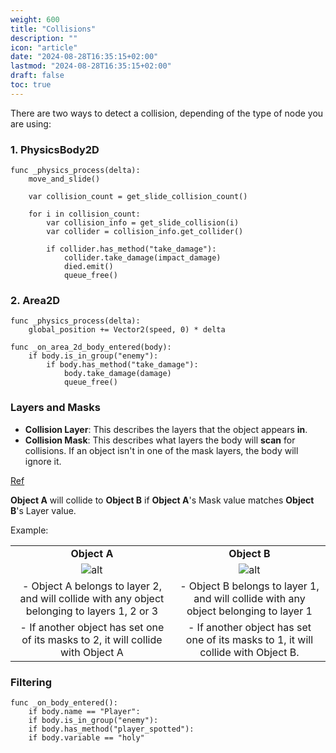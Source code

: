 ```yaml
---
weight: 600
title: "Collisions"
description: ""
icon: "article"
date: "2024-08-28T16:35:15+02:00"
lastmod: "2024-08-28T16:35:15+02:00"
draft: false
toc: true
---
```


There are two ways to detect a collision, depending of the type of node you are using:

### 1. PhysicsBody2D
```gdscript
func _physics_process(delta):
	move_and_slide()

	var collision_count = get_slide_collision_count()

	for i in collision_count:
		var collision_info = get_slide_collision(i)
		var collider = collision_info.get_collider()

		if collider.has_method("take_damage"):
			collider.take_damage(impact_damage)
			died.emit()
			queue_free()
```

### 2. Area2D
```gdscript
func _physics_process(delta):
	global_position += Vector2(speed, 0) * delta

func _on_area_2d_body_entered(body):
	if body.is_in_group("enemy"):
		if body.has_method("take_damage"):
			body.take_damage(damage)
			queue_free()
```

### Layers and Masks

- **Collision Layer**: This describes the layers that the object appears **in**.
- **Collision Mask**: This describes what layers the body will **scan** for collisions. If an object isn't in one of the mask layers, the body will ignore it.

[Ref](https://docs.godotengine.org/en/stable/tutorials/physics/physics_introduction.html#collision-layers-and-masks)

**Object A** will collide to **Object B** if **Object A**'s Mask value matches **Object B**'s Layer value.

Example:

| | |
|:-:|:-:|
| **Object A** | **Object B** |
| ![alt](/images/objectA.jpg) | ![alt](/images/objectB.jpg) |
| - Object A belongs to layer 2, and will collide with any object belonging to layers 1, 2 or 3 | - Object B belongs to layer 1, and will collide with any object belonging to layer 1 |
| - If another object has set one of its masks to 2, it will collide with Object A | - If another object has set one of its masks to 1, it will collide with Object B.


### Filtering

```gdscript
func _on_body_entered():
    if body.name == "Player":
    if body.is_in_group("enemy"):
    if body.has_method("player_spotted"):
    if body.variable == "holy"
```
